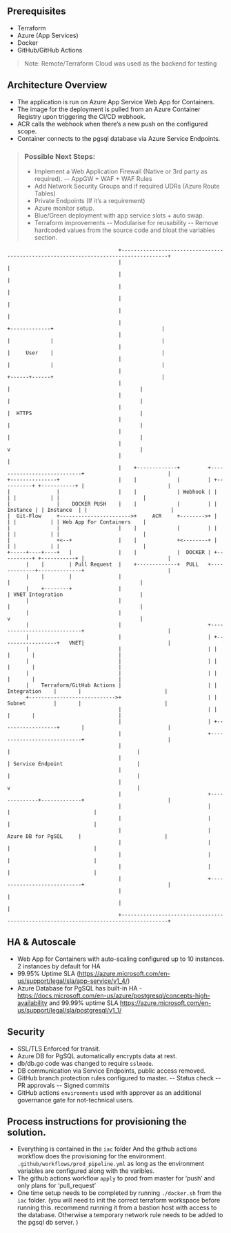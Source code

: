 ## Prerequisites

- Terraform
- Azure (App Services)
- Docker
- GitHub/GitHub Actions

> Note: Remote/Terraform Cloud was used as the backend for testing

## Architecture Overview

- The application is run on Azure App Service Web App for Containers. 
- The image for the deployment is pulled from an Azure Container Registry upon triggering the CI/CD webhook. 
- ACR calls the webhook when there’s a new push on the configured scope.
- Container connects to the pgsql database via Azure Service Endpoints. 

> ### Possible Next Steps:
> -	Implement a Web Application Firewall (Native or 3rd party as required). 
> -- AppGW + WAF + WAF Rules
> -	Add Network Security Groups and if required UDRs (Azure Route Tables)
> -	Private Endpoints (If it’s a requirement)
> -	Azure monitor setup.
> -	Blue/Green deployment with app service slots + auto swap.
> - Terraform improvements 
> -- Modularise for reusability
> -- Remove hardcoded values from the source code and bloat the variables section.

```
                                    +-------------------------------------------------------------------------------------+
                                    |                                                                                     |
                                    |                                                                                     |
                                    |                                                                                     |
                                    |                                                                                     |
                                    |                                                                                     |
                                    |                                   +-------------+                                   |
                                    |                                   |             |                                   |
                                    |                                   |     User    |                                   |
                                    |                                   |             |                                   |
                                    |                                   +------+------+                                   |
                                    |                                          |                                          |
                                    |                                          |                                          |
                                    |                                          |  HTTPS                                   |
                                    |                                          |                                          |
                                    |                                          |                                          |
                                    |                                          v                                          |
                                    |                                                                                     |
                                    |    +-------------+         +----------------------------+                           |
+---------------+                   |    |             |         | +----------+ +-----------+ |                           |
|               |                   |    |             | Webhook | |          | |           | |                           |
|               |    DOCKER PUSH    |    |             |         | | Instance | | Instance  | |                           |
|  Git-Flow     +----------------------->+     ACR     +-------->+ |          | |           | | Web App For Containers    |
|               |                   |    |             |         | |          | |           | |                           |
|               +<--+               |    |             +<--------+ |          | |           | |                           |
+-----+----+----+   |               |    |             |  DOCKER | +----------+ +-----------+ |                           |
      |    |        | Pull Request  |    +-------------+  PULL   +-------------+--------------+                           |
      |    |        |               |                                          |                                          |
      |    +--------+               |                                          | VNET Integration                         |
      |                             |                                          |                                          |
      |                             |                                          v                                          |
      |                             |                            +----------------------------+                           |
      |                             |                            | +------------------+   VNET|                           |
      |                             |                            | |                  |       |                           |
      |                             |                            | |                  |       |                           |
      |                             |                            | |                  |       |                           |
      |    Terraform/GitHub Actions |                            | |   Integration    |       |                           |
      +---------------------------->+                            | |   Subnet         |       |                           |
                                    |                            | |                  |       |                           |
                                    |                            | +------------------+       |                           |
                                    |                            +----------------------------+                           |
                                    |                                           |                                         |
                                    |                                           | Service Endpoint                        |
                                    |                                           |                                         |
                                    |                                           v                                         |
                                    |                            +--------------+-------------+                           |
                                    |                            |                            |                           |
                                    |                            |                            |                           |
                                    |                            |     Azure DB for PgSQL     |                           |
                                    |                            |                            |                           |
                                    |                            |                            |                           |
                                    |                            |                            |                           |
                                    |                            +----------------------------+                           |
                                    |                                                                                     |
                                    |                                                                                     |
                                    +-------------------------------------------------------------------------------------+
```

## HA & Autoscale

-	Web App for Containers with auto-scaling configured up to 10 instances. 2 instances by default for HA
-	99.95% Uptime SLA (https://azure.microsoft.com/en-us/support/legal/sla/app-service/v1_4/)
-	Azure Database for PgSQL has built-in HA - https://docs.microsoft.com/en-us/azure/postgresql/concepts-high-availability and 99.99% uptime SLA https://azure.microsoft.com/en-us/support/legal/sla/postgresql/v1_1/

## Security

-	SSL/TLS Enforced for transit.
-	Azure DB for PgSQL automatically encrypts data at rest. 
-	db/db.go code was changed to require `sslmode`. 
-	DB communication via Service Endpoints, public access removed.
-	GitHub branch protection rules configured to master.
--	Status check
--	PR approvals
--	Signed commits
-	GitHub actions `environments` used with approver as an additional governance gate for not-technical users.

## Process instructions for provisioning the solution.
- Everything is contained in the `iac` folder
And the github actions workflow does the provisioning for the environment. `.github/workflows/prod_pipeline.yml` as long as the environment variables are configured along with the varibles.
- The github actions workflow `apply` to prod from master for ‘push’ and only plans for ‘pull_request’
- One time setup needs to be completed by running `./docker.sh` from the `iac` folder. (you will need to init the correct terraform workspace before running this. recommend running it from a bastion host with access to the database. Otherwise a temporary network rule needs to be added to the pgsql db server. )